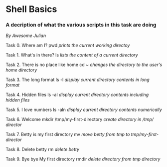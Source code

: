 # Shell Basics
### A decription of what the various scripts in this task are doing
_*By Awesome Julian*_

Task 0. Where am I?
pwd _prints the current working directoy_

Task 1. What's in there?
ls _lists the content of a current directory_

Task 2. There is no place like home
cd ~ _changes the directory to the user's home directory_

Task 3. The long format
ls -l _display current directory contents in long format_

Task 4. Hidden files
ls -al _display current directory contents including hidden files_

Task 5. I love numbers
ls -aln _display current directory contents numerically_

Task 6. Welcome
mkdir /tmp/my-first-directory _create directory in /tmp/ director_

Task 7. Betty is my first directory
mv _move betty from tmp to tmp/my-first-director_

Task 8. Delete betty
rm _delete betty_

Task 9. Bye bye My first directory
rmdir _delete directory from tmp directory_


